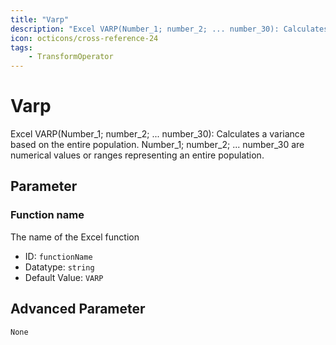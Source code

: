 ```yaml
---
title: "Varp"
description: "Excel VARP(Number_1; number_2; ... number_30): Calculates a variance based on the entire population. Number_1; number_2; ... number_30 are numerical values or ranges representing an entire population."
icon: octicons/cross-reference-24
tags: 
    - TransformOperator
---
```

# Varp
<!-- This file was generated - DO NOT CHANGE IT MANUALLY -->



Excel VARP(Number_1; number_2; ... number_30): Calculates a variance based on the entire population. Number_1; number_2; ... number_30 are numerical values or ranges representing an entire population.

## Parameter

### Function name

The name of the Excel function

- ID: `functionName`
- Datatype: `string`
- Default Value: `VARP`





## Advanced Parameter

`None`